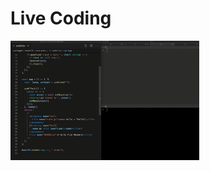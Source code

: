 <!-- note
ここからはライブコーディングです。
ここでは、FileSystemを扱うカスタムレンダラーを作成します

Let's take a look at this image, This is a custom renderer that I'm going to create.
This is a custom renderer for file system.

This example creates README.md and index.js in a src directory.
This also receives user inputs and creates a file from the input value.
-->

# Live Coding

<img src="../images/react-fs-demo.gif" width="60%" />